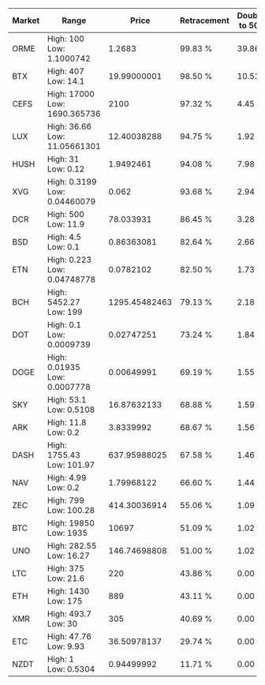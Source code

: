 | Market | Range | Price| Retracement | Doubles to 50% |
| --- | --- | --- | --- | --- |
| ORME | High: 100<br />Low: 1.1000742 | 1.2683 | 99.83 % | 39.86 |
| BTX | High: 407<br />Low: 14.1 | 19.99000001 | 98.50 % | 10.53 |
| CEFS | High: 17000<br />Low: 1690.365736 | 2100 | 97.32 % | 4.45 |
| LUX | High: 36.66<br />Low: 11.05661301 | 12.40038288 | 94.75 % | 1.92 |
| HUSH | High: 31<br />Low: 0.12 | 1.9492461 | 94.08 % | 7.98 |
| XVG | High: 0.3199<br />Low: 0.04460079 | 0.062 | 93.68 % | 2.94 |
| DCR | High: 500<br />Low: 11.9 | 78.033931 | 86.45 % | 3.28 |
| BSD | High: 4.5<br />Low: 0.1 | 0.86363081 | 82.64 % | 2.66 |
| ETN | High: 0.223<br />Low: 0.04748778 | 0.0782102 | 82.50 % | 1.73 |
| BCH | High: 5452.27<br />Low: 199 | 1295.45482463 | 79.13 % | 2.18 |
| DOT | High: 0.1<br />Low: 0.0009739 | 0.02747251 | 73.24 % | 1.84 |
| DOGE | High: 0.01935<br />Low: 0.0007778 | 0.00649991 | 69.19 % | 1.55 |
| SKY | High: 53.1<br />Low: 0.5108 | 16.87632133 | 68.88 % | 1.59 |
| ARK | High: 11.8<br />Low: 0.2 | 3.8339992 | 68.67 % | 1.56 |
| DASH | High: 1755.43<br />Low: 101.97 | 637.95988025 | 67.58 % | 1.46 |
| NAV | High: 4.99<br />Low: 0.2 | 1.79968122 | 66.60 % | 1.44 |
| ZEC | High: 799<br />Low: 100.28 | 414.30036914 | 55.06 % | 1.09 |
| BTC | High: 19850<br />Low: 1935 | 10697 | 51.09 % | 1.02 |
| UNO | High: 282.55<br />Low: 16.27 | 146.74698808 | 51.00 % | 1.02 |
| LTC | High: 375<br />Low: 21.6 | 220 | 43.86 % | 0.00 |
| ETH | High: 1430<br />Low: 175 | 889 | 43.11 % | 0.00 |
| XMR | High: 493.7<br />Low: 30 | 305 | 40.69 % | 0.00 |
| ETC | High: 47.76<br />Low: 9.93 | 36.50978137 | 29.74 % | 0.00 |
| NZDT | High: 1<br />Low: 0.5304 | 0.94499992 | 11.71 % | 0.00 |
